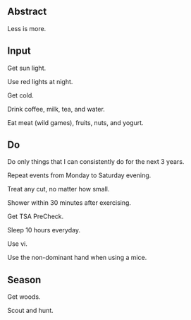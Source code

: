 ## Abstract

Less is more.

## Input

Get sun light.

Use red lights at night.

Get cold.

Drink coffee, milk, tea, and water.

Eat meat (wild games), fruits, nuts, and yogurt.

## Do

Do only things that I can consistently do for the next 3 years.

Repeat events from Monday to Saturday evening.

Treat any cut, no matter how small.

Shower within 30 minutes after exercising.

Get TSA PreCheck.

Sleep 10 hours everyday.

Use vi.

Use the non-dominant hand when using a mice.

## Season

Get woods.

Scout and hunt.
